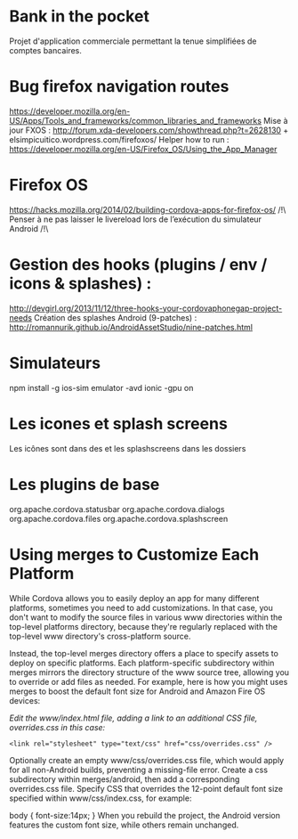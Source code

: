 Bank in the pocket
=====================

Projet d'application commerciale permettant la tenue simplifiées de comptes bancaires.


# Bug firefox navigation routes
https://developer.mozilla.org/en-US/Apps/Tools_and_frameworks/common_libraries_and_frameworks
Mise à jour FXOS : http://forum.xda-developers.com/showthread.php?t=2628130 + elsimpicuitico.wordpress.com/firefoxos/
Helper how to run : https://developer.mozilla.org/en-US/Firefox_OS/Using_the_App_Manager

# Firefox OS
https://hacks.mozilla.org/2014/02/building-cordova-apps-for-firefox-os/
/!\ Penser à ne pas laisser le livereload lors de l’exécution du simulateur Android /!\

# Gestion des hooks (plugins / env / icons & splashes) :
http://devgirl.org/2013/11/12/three-hooks-your-cordovaphonegap-project-needs
Création des splashes Android (9-patches) : http://romannurik.github.io/AndroidAssetStudio/nine-patches.html

# Simulateurs
npm install -g ios-sim
emulator -avd ionic -gpu on

# Les icones et splash screens
Les icônes sont dans des et les splashscreens dans les dossiers

# Les plugins de base
org.apache.cordova.statusbar
org.apache.cordova.dialogs
org.apache.cordova.files
org.apache.cordova.splashscreen

# Using merges to Customize Each Platform
While Cordova allows you to easily deploy an app for many different platforms, sometimes you need to add customizations. In that case, you don't want to modify the source files in various www directories within the top-level platforms directory, because they're regularly replaced with the top-level www directory's cross-platform source.

Instead, the top-level merges directory offers a place to specify assets to deploy on specific platforms. Each platform-specific subdirectory within merges mirrors the directory structure of the www source tree, allowing you to override or add files as needed. For example, here is how you might uses merges to boost the default font size for Android and Amazon Fire OS devices:

*Edit the www/index.html file, adding a link to an additional CSS file, overrides.css in this case:*

```
<link rel="stylesheet" type="text/css" href="css/overrides.css" />
```
Optionally create an empty www/css/overrides.css file, which would apply for all non-Android builds, preventing a missing-file error.
Create a css subdirectory within merges/android, then add a corresponding overrides.css file. Specify CSS that overrides the 12-point default font size specified within www/css/index.css, for example:

body { font-size:14px; }
When you rebuild the project, the Android version features the custom font size, while others remain unchanged.
